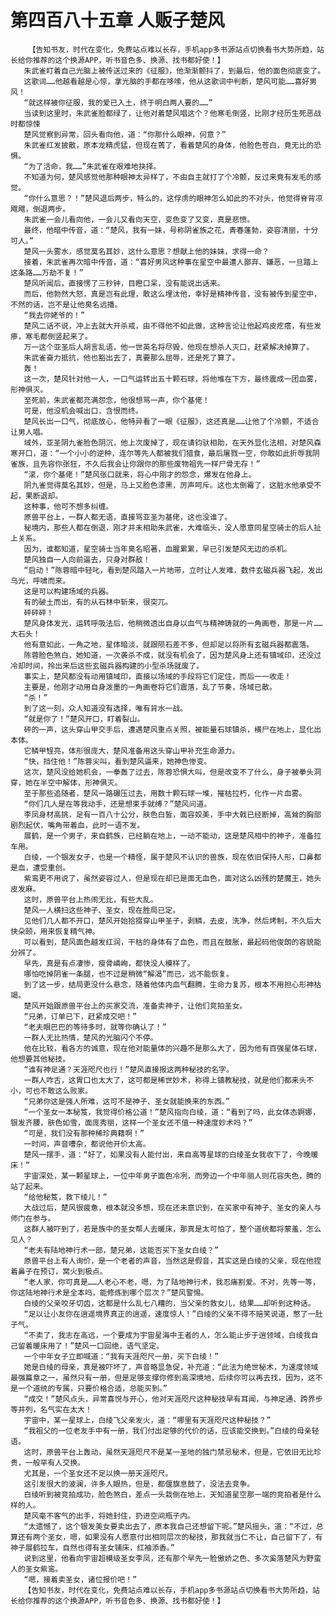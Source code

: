 # 第四百八十五章 人贩子楚风
        【告知书友，时代在变化，免费站点难以长存，手机app多书源站点切换看书大势所趋，站长给你推荐的这个换源APP，听书音色多、换源、找书都好使！】
       朱武雀盯着自己光脑上被传送过来的《征服》，他渐渐颤抖了，到最后，他的面色彻底变了。
       这歌词……他越看越是心惊，拿光脑的手都在哆嗦，他从这歌词中判断，楚风可能……喜好男风！
       “就这样被你征服，我的爱已入土，终于明白两人要的……”
       当读到这里时，朱武雀脸都绿了，让他对着楚风唱这个？他寒毛倒竖，比刚才经历生死恶战时都惊悚
       楚风觉察到异常，回头看向他，道：“你那什么眼神，何意？”
       朱武雀红发披散，原本龙精虎猛，但现在蔫了，看着楚风的身体，他脸色苍白，竟无比的恐惧。
       “为了活命，我……”朱武雀在艰难地抉择。
       不知道为何，楚风感觉他那种眼神太异样了，不由自主就打了个冷颤，反过来竟有发毛的感觉。
       “你什么意思？！”楚风退后两步，特么的，这俘虏的眼神怎么如此的不对头，他觉得脊背凉飕飕，倒退两步。
       朱武雀一会儿看向他，一会儿又看向天空，变色变了又变，真是悲愤。
       最终，他暗中传音，道：“楚风，我有一妹，号称阴雀族之花，青春蓬勃，姿容清丽，十分可人。”
       楚风一头雾水，感觉莫名其妙，这什么意思？想献上他的妹妹，求得一命？
       接着，朱武雀再次暗中传音，道：“喜好男风这种事在星空中最遭人鄙弃、嫌恶，一旦踏上这条路……万劫不复！”
       楚风听闻后，直接愣了三秒钟，目瞪口呆，没有能说出话来。
       而后，他勃然大怒，真是岂有此理，敢这么埋汰他，幸好是精神传音，没有被传到星空中，不然的话，岂不是让他臭名远播。
       “我去你姥爷的！”
       楚风二话不说，冲上去就大开杀戒，由不得他不如此做，这种言论让他起鸡皮疙瘩，有些发瘆，寒毛都倒竖起来了。
       万一这个亚圣后人胡言乱语，他一世英名将尽毁，他现在想杀人灭口，赶紧解决掉算了。
       朱武雀奋力抵抗，他也豁出去了，真要那么屈辱，还是死了算了。
       轰！
       这一次，楚风针对他一人，一口气运转出五十颗石球，将他堆在下方，最终震成一团血雾，形神俱灭。
       至死前，朱武雀都充满怨念，他很想骂一声，你个基佬！
       可是，他没机会喊出口，含恨而终。
       楚风长出一口气，彻底放心，他特异看了一眼《征服》，这还真是……让他了个冷颤，不适合让男人唱。
       域外，亚圣阴九雀脸色阴沉，他上次废掉了，现在请钧驮相助，在天外显化法相，对楚风森寒开口，道：“一个小小的逆种，连尔等先人都被我们猎食，最后屠戮一空，你敢如此折辱我阴雀族，且先容你张狂，不久后我会让你跟你的那些废物祖先一样尸骨无存！”
       “滚，你个基佬！”楚风张口就来，将心中刚才的怨念，爆发在他身上。
       阴九雀觉得莫名其妙，但是，马上又脸色漆黑，厉声呵斥。这也太倒霉了，这脏水他承受不起，果断退却。
       这种事，他可不想多纠缠。
       原兽平台上，一群人都无语，直接骂亚圣为基佬，这也没谁了。
       秘境内，那些人都在倒退，刚才并未相助朱武雀，大难临头，没人愿意同星空骑士的后人扯上关系。
       因为，谁都知道，星空骑士当年臭名昭著，血腥累累，早已引发楚风无边的杀机。
       楚风独自一人向前逼去，只身对群敌！
       “启动！”陈蓉暗中轻叱，看到楚风踏入一片地带，立时让人发难，数件玄磁兵器飞起，发出乌光，呼啸而来。
       这是可以构建场域的兵器。
       有的破土而出，有的从石林中斩来，很突兀。
       砰砰砰！
       楚风身体发光，运转呼吸法后，他稍微透出自身以血气与精神铸就的一角画卷，那是一片……大石头！
       他有意如此，一角之地，星体暗淡，就跟陨石差不多，但却足以将所有玄磁兵器都震落。
       陈蓉脸色煞白，她知道，一次袭杀不成，就没有机会了，因为楚风身上还有镇域印，还没过冷却时间，拎出来后这些玄磁兵器构建的小型杀场就废了。
       事实上，楚风都没有动用镇域印，直接以场域的手段将它们定住，而后一一收走！
       主要是，他刚才动用自身泼墨的一角画卷将它们震落，乱了节奏，场域已散。
       “杀！”
       到了这一刻，众人知道没有选择，唯有背水一战。
       “就是你了！”楚风开口，盯着裂山。
       砰的一声，这头穿山甲交手后，遭遇楚风重点关照，被能量石球镇杀，横尸在地上，显化出本体。
       它鳞甲锃亮，体形很庞大，楚风准备用这头穿山甲补充生命源力。
       “快，挡住他！”陈蓉尖叫，看到楚风逼来，她神色惨变。
       这次，楚风没给她机会，一拳轰了过去，陈蓉恐惧大叫，但是改变不了什么，身子被拳头洞穿，她在半空中解体，形神俱灭。
       至于那些追随者，楚风一路碾压过去，用数十颗石球一堆，摧枯拉朽，化作一片血雾。
       “你们几人是在等我动手，还是想束手就缚？”楚风问道。
       李凤身材高挑，足有一百八十公分，肤色白皙，面容姣美，手中大戟已经断掉，高耸的胸部剧烈起伏，嘴角带着血，此时一语不发。
       展鹤，是一个男子，来自鹤族，已经躺在地上，一动不能动，这是楚风相中的神子，准备拉车用。
       白绫，一个银发女子，也是一个精怪，属于楚风不认识的兽族，现在依旧保持人形，口鼻都是血，遭受重创。
       紫鸾更不用说了，虽然姿容过人，但是现在却已是面无血色，面对这么凶残的楚魔王，她头皮发麻。
       这时，原兽平台上热闹无比，有些大乱。
       楚风一人横扫这些神子、圣女，现在胜局已定。
       见他们几人都不开口，楚风开始拾掇穿山甲圣子，剥鳞，去皮，洗净，然后烤制，不久后大快朵颐，用来恢复精气神。
       可以看到，楚风面色越发红润，干枯的身体有了血色，而且在鼓胀，最起码他俊朗的容貌能分辨了。
       早先，真是有点凄惨，瘦骨嶙峋，都快没人模样了。
       哪怕吃掉阴雀一条腿，也不过是稍微“解渴”而已，远不能恢复。
       到了这一步，结局更没什么悬念，随着他体内血气翻腾，生命力复苏，根本不用担心形神枯竭。
       楚风开始跟原兽平台上的买家交流，准备卖神子，让他们竞拍圣女。
       “兄弟，订单已下，赶紧成交吧！”
       “老夫眼巴巴的等待多时，就等你确认了！”
       一群人无比热情，楚风的光脑闪个不停。
       他在比较，看各方的诚意，现在他对能量体的兴趣不是那么大了，因为他有百强星体石球，他想要其他秘技。
       “谁有神足通？天涯咫尺也行！”楚风直接报这两种秘技的名字。
       一群人咋舌，这胃口也太大了，这可都是稀世妙术，称得上镇教秘技，就是他们都来头不小，可也不敢这么败家。
       “兄弟你这是强人所难，这可不是神子、圣女就能换来的东西。”
       “一个圣女一本秘笈，我觉得价格公道！”楚风指向白绫，道：“看到了吗，此女体态婀娜，银发齐腰，肤色如雪，面庞秀丽，这样一个圣女还不值一种速度妙术吗？”
       “可是，我们没有那种稀珍典籍啊！”
       一时间，声音嘈杂，都说他开价太高。
       楚风一摆手，道：“好了，如果没有人能付出，来自高等星球的白绫圣女我收下了，今晚暖床！”
       宇宙深处，某一颗星球上，一位中年男子面色冷冽，而旁边一个中年丽人则花容失色，腾的站了起来。
       “给他秘笈，救下绫儿！”
       大战过后，楚风很疲惫，根本就没多想，现在还未意识到，在买家中有神子、圣女的亲人与师门在参与。
       这群人被吓到了，若是族中的圣女帮人去暖床，那真是太可怕了，整个道统都将蒙羞，怎么见人？
       “老夫有陆地神行术一部，楚兄弟，这能否买下圣女白绫？”
       原兽平台上有人询价，是一个老者的声音，当然这是假音，其实这是白绫的父亲，现在他捏着鼻子在预订，窝火到极点。
       “老人家，你可真是……人老心不老，嗯，为了陆地神行术，我忍痛割爱。不对，先等一等，你这陆地神行术是全本吗，能修炼到哪个层次？”楚风警惕。
       白绫的父亲咬牙切齿，这都是什么乱七八糟的，当父亲的救女儿，结果……却听到这种话。
       “足以让小友你在逍遥境界真正的逍遥，速度惊人！”白绫的父亲不得不赔笑说道，憋了一肚子气。
       “不卖了，我志在高远，一个要成为宇宙星海中王者的人，怎么能止步于逍领域，白绫我自己留着暖床用了！”楚风一口回绝，语气坚定。
       一个中年女子立即喊道：“我有天涯咫尺一册，买下白绫！”
       她是白绫的母亲，真是被吓坏了，声音略显急促，补充道：“此法为绝世秘术，为速度领域最强篇章之一，虽然只有一册，但是足够支撑你修到高深境地，后续你可以再去找，因为，这不是一个道统的专属，只要价格合适，总能买到。”
       “成交！”楚风点头，异常喜悦与开心，他对天涯咫尺这种秘技早有耳闻，与神足通、跨界步等并列，名气实在太大！
       宇宙中，某一星球上，白绫飞父亲发火，道：“哪里有天涯咫尺这种秘技？”
       “我祖父的一位老友手中有一册，我们付出足够的代价的话，应该能交换到。”白绫的母亲轻语。
       这时，原兽平台上轰动，虽然天涯咫尺不是某一圣地的独门禁忌秘术，但是，它依旧无比珍贵，一般罕有人交换。
       尤其是，一个圣女还不足以换一册天涯咫尺。
       这引发很大的波澜，许多人眼热，但是，都偃旗息鼓了，没法去竞争。
       白绫听到被竞拍成功，脸色煞白，差点一头栽倒在地上，天知道星空那一端的竞拍者是什么样的人。
       楚风毫不客气的出手，将她封住，扔进空间瓶子内。
       “太遗憾了，这个银发美女要卖出去了，原本我自己还想留下呢。”楚风摇头，道：“不过，总算还有两个圣女，嗯，如果没有人愿意付出相同层次的秘技，那我就当仁不让，自己留下了，有神子展鹤拉车，自然也得有圣女铺床，红袖添香。”
       说到这里，他看向宇宙超模级圣女李凤，还有那个早先一脸傲娇之色、多次奚落楚风为野蛮人的圣女紫鸾。
       “嗯，接着卖圣女，诸位报价吧！”
       【告知书友，时代在变化，免费站点难以长存，手机app多书源站点切换看书大势所趋，站长给你推荐的这个换源APP，听书音色多、换源、找书都好使！】